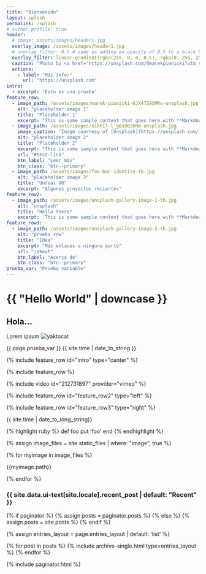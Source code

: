 ```yaml
---
title: "Bienvenido"
layout: splash
permalink: /splash
# author_profile: true
header:
  # image: assets/images/header1.jpg
  overlay_image: /assets/images/header1.jpg
  # overlay_filter: 0.5 # same as adding an opacity of 0.5 to a black background
  overlay_filter: linear-gradient(rgba(255, 0, 0, 0.5), rgba(0, 255, 255, 0.5))
  caption: "Photo by <a href='https://unsplash.com/@marekpiwnicki?utm_source=unsplash&utm_medium=referral&utm_content=creditCopyText'>Marek Piwnicki</a> on <a href='https://unsplash.com/t/nature?utm_source=unsplash&utm_medium=referral&utm_content=creditCopyText'>Unsplash</a>"
  actions:
    - label: "Más info:"
      url: "https://unsplash.com"
intro:
  - excerpt: 'Esto es una prueba'
feature_row:
  - image_path: /assets/images/marek-piwnicki-6JX47S9SMRs-unsplash.jpg
    alt: "placeholder image 1"
    title: "Placeholder 1"
    excerpt: "This is some sample content that goes here with **Markdown** formatting."
  - image_path: /assets/images/nikhil-l_g6a902OH8-unsplash.jpg
    image_caption: "Image courtesy of [Unsplash](https://unsplash.com/)"
    alt: "placeholder image 2"
    title: "Placeholder 2"
    excerpt: "This is some sample content that goes here with **Markdown** formatting."
    url: "#test-link"
    btn_label: "Leer más"
    btn_class: "btn--primary"
  - image_path: /assets/images/foo-bar-identity-th.jpg
    alt: "placeholder image 3"
    title: "Unreal VR"
    excerpt: "Algunos proyectos recientes"
feature_row2:
  - image_path: /assets/images/unsplash-gallery-image-1-th.jpg
    alt: "unsplash"
    title: "Hello there"
    excerpt: 'This is some sample content that goes here with **Markdown** formatting. Left aligned with `type="left"`'
feature_row3:
  - image_path: /assets/images/unsplash-gallery-image-2-th.jpg
    alt: "prueba row"
    title: "Idea"
    excerpt: "Más enlaces a ninguna parte"
    url: "/about"
    btn_label: "Acerca de"
    btn_class: "btn--primary"   
prueba_var: "Prueba variable" 
---
```


<h1> {{ "Hello World" | downcase }} </h1>

## Hola...

Lorem ipsum
![yaktocat](https://octodex.github.com/images/yaktocat.png)

{{ page.prueba_var }} {{ site.time | date_to_string }}

{% include feature_row id="intro" type="center" %}

{% include feature_row %}

{% include video id="212731897" provider="vimeo" %}

{% include feature_row id="feature_row2" type="left" %}

{% include feature_row id="feature_row3" type="right" %}

{{ site.time | date_to_long_string}}

{% highlight ruby %}
def foo
  put 'foo'
end
{% endhighlight %}

{% assign image_files = site.static_files | where: "image", true %}

{% for myimage in image_files %}

  {{myimage.path}}

{% endfor %}

<h3 class="archive__subtitle">{{ site.data.ui-text[site.locale].recent_post | default: "Recent" }}</h3>

{% if paginator %}
  {% assign posts = paginator.posts %}
{% else %}
  {% assign posts = site.posts %}
{% endif %}

{% assign entries_layout = page.entries_layout | default: 'list' %}
<div class="entries-{{ entries_layout }}">
  {%  for post in posts %}
    {% include archive-single.html type=entries_layout %}
  {% endfor %}
</div>

{% include paginator.html %}